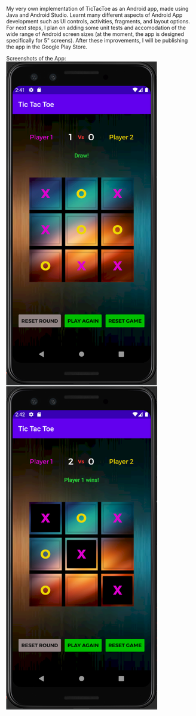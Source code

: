 My very own implementation of TicTacToe as an Android app, made using Java and Android Studio. Learnt many different aspects of Android App development such as UI controls, activities, fragments, and layout options. For next steps, I plan on adding some unit tests and accomodation of the wide range of Android screen sizes (at the moment, the app is designed specifically for 5" screens). After these improvements, I will be publishing the app in the Google Play Store.

Screenshots of the App:
![TicTacToe_Draw](images/TicTacToe_Draw.PNG?raw=true)
![TicTacToe_Win](images/TicTacToe_Win.PNG?raw=true)

